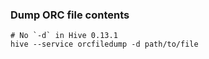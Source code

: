 ### Dump ORC file contents
```
# No `-d` in Hive 0.13.1
hive --service orcfiledump -d path/to/file
```